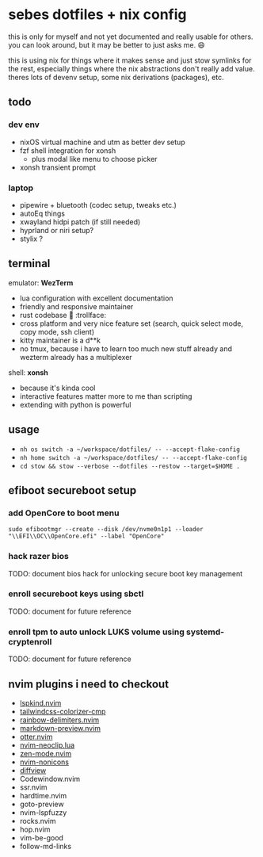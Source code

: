 # sebes dotfiles + nix config

this is only for myself and not yet documented and really usable for others.
you can look around, but it may be better to just asks me. :smile:

this is using nix for things where it makes sense and just stow symlinks for the rest,
especially things where the nix abstractions don't really add value.
theres lots of devenv setup, some nix derivations (packages), etc.

## todo

### dev env

- nixOS virtual machine and utm as better dev setup
- fzf shell integration for xonsh
  - plus modal like menu to choose picker
- xonsh transient prompt

### laptop

- pipewire + bluetooth (codec setup, tweaks etc.)
- autoEq things
- xwayland hidpi patch (if still needed)
- hyprland or niri setup?
- stylix ?

## terminal

emulator: **WezTerm**

- lua configuration with excellent documentation
- friendly and responsive maintainer
- rust codebase :crab: :trollface:
- cross platform and very nice feature set (search, quick select mode, copy mode, ssh client)
- kitty maintainer is a d\*\*k
- no tmux, because i have to learn too much new stuff already and wezterm already has a multiplexer

shell: **xonsh**

- because it's kinda cool
- interactive features matter more to me than scripting
- extending with python is powerful

## usage

- `nh os switch -a ~/workspace/dotfiles/ -- --accept-flake-config`
- `nh home switch -a ~/workspace/dotfiles/ -- --accept-flake-config`
- `cd stow && stow --verbose --dotfiles --restow --target=$HOME .`

## efiboot secureboot setup

### add OpenCore to boot menu

`sudo efibootmgr --create --disk /dev/nvme0n1p1 --loader "\\EFI\\OC\\OpenCore.efi" --label "OpenCore"`

### hack razer bios

TODO: document bios hack for unlocking secure boot key management

### enroll secureboot keys using sbctl

TODO: document for future reference

### enroll tpm to auto unlock LUKS volume using systemd-cryptenroll

TODO: document for future reference

## nvim plugins i need to checkout

- [lspkind.nvim](https://github.com/onsails/lspkind.nvim)
- [tailwindcss-colorizer-cmp](https://github.com/roobert/tailwindcss-colorizer-cmp.nvim)
- [rainbow-delimiters.nvim](https://github.com/hiphish/rainbow-delimiters.nvim)
- [markdown-preview.nvim](https://github.com/iamcco/markdown-preview.nvim)
- [otter.nvim](https://github.com/jmbuhr/otter.nvim)
- [nvim-neoclip.lua](https://github.com/AckslD/nvim-neoclip.lua)
- [zen-mode.nvim](https://github.com/folke/zen-mode.nvim)
- [nvim-nonicons](https://github.com/yamatsum/nvim-nonicons)
- [diffview](https://github.com/sindrets/diffview.nvim)
- Codewindow.nvim
- ssr.nvim
- hardtime.nvim
- goto-preview
- nvim-lspfuzzy
- rocks.nvim
- hop.nvim
- vim-be-good
- follow-md-links
